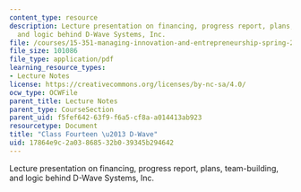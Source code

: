 ```yaml
---
content_type: resource
description: Lecture presentation on financing, progress report, plans, team-building,
  and logic behind D-Wave Systems, Inc.
file: /courses/15-351-managing-innovation-and-entrepreneurship-spring-2008/17864e9c2a03868532b039345b294642_14_lec.pdf
file_size: 101086
file_type: application/pdf
learning_resource_types:
- Lecture Notes
license: https://creativecommons.org/licenses/by-nc-sa/4.0/
ocw_type: OCWFile
parent_title: Lecture Notes
parent_type: CourseSection
parent_uid: f5fef642-63f9-f6a5-cf8a-a014413ab923
resourcetype: Document
title: "Class Fourteen \u2013 D-Wave"
uid: 17864e9c-2a03-8685-32b0-39345b294642
---
```

Lecture presentation on financing, progress report, plans, team-building, and logic behind D-Wave Systems, Inc.